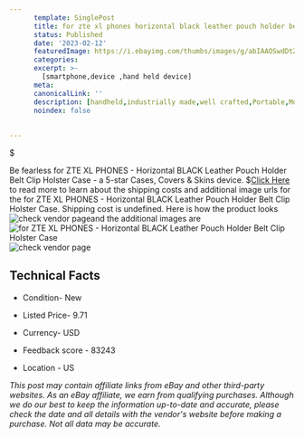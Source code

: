 ```yaml
---
      template: SinglePost
      title: for zte xl phones horizontal black leather pouch holder belt clip holster case
      status: Published
      date: '2023-02-12'
      featuredImage: https://i.ebayimg.com/thumbs/images/g/abIAAOSwdDtZurzw/s-l225.jpg
      categories: 
      excerpt: >-
        [smartphone,device ,hand held device]
      meta:
      canonicalLink: ''
      description: [handheld,industrially made,well crafted,Portable,Mobile,Compact,Convenient,Lightweight,Maneuverable,Man-portable,Miniature,Carriable,Hand-held,Light,Holdable,Transportable,Mobile device,Pocket-sized,On-the-go,Wireless,Cordless,Compact size,Convenient size, smartphone,device ,hand held device]
      noindex: false
      
        
---
```

$

Be fearless for ZTE XL PHONES - Horizontal BLACK Leather Pouch Holder Belt Clip Holster Case - a 5-star Cases, Covers & Skins device.
$[Click Here](https://www.ebay.com/itm/352165472699?hash=item51feb2a9bb%3Ag%3AabIAAOSwdDtZurzw&mkevt=1&mkcid=1&mkrid=711-53200-19255-0&campid=%253CePNCampaignId%253E&customid=%253CreferenceId%253E&toolid=10049) to read more to learn about the shipping costs and additional image urls for the for ZTE XL PHONES - Horizontal BLACK Leather Pouch Holder Belt Clip Holster Case. Shipping cost is undefined. Here is how the product looks ![check vendor page](https://i.ebayimg.com/thumbs/images/g/abIAAOSwdDtZurzw/s-l225.jpg)and the additional images are![for ZTE XL PHONES - Horizontal BLACK Leather Pouch Holder Belt Clip Holster Case](https://i.ebayimg.com/images/g/abIAAOSwdDtZurzw/s-l500.jpg)![check vendor page](https://origin-galleryplus.ebayimg.com/ws/web/352165472699_2_0_1/225x225.jpg,https://origin-galleryplus.ebayimg.com/ws/web/352165472699_3_0_1/225x225.jpg,https://origin-galleryplus.ebayimg.com/ws/web/352165472699_4_0_1/225x225.jpg,https://origin-galleryplus.ebayimg.com/ws/web/352165472699_5_0_1/225x225.jpg,https://origin-galleryplus.ebayimg.com/ws/web/352165472699_6_0_1/225x225.jpg,https://origin-galleryplus.ebayimg.com/ws/web/352165472699_7_0_1/225x225.jpg)



 ## Technical Facts 



     
      

 - Condition- New 


      

 - Listed Price- 9.71 


      

 - Currency- USD 


      

 - Feedback score - 83243 


      

 - Location - US 


      
      

 *_This post may contain affiliate links from eBay and other third-party websites. As an eBay affiliate, we earn from qualifying purchases. Although we do our best to keep the information up-to-date and accurate, please check the date and all details with the vendor's website before making a purchase. Not all data may be accurate._*






